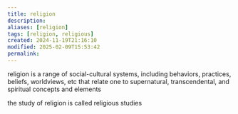 ```yaml
---
title: religion
description: 
aliases: [religion]
tags: [religion, religious]
created: 2024-11-19T21:16:10
modified: 2025-02-09T15:53:42
permalink:
---
```


religion is a range of social-cultural systems, including behaviors, practices, beliefs, worldviews, etc that relate one to supernatural, transcendental, and spiritual concepts and elements

the study of religion is called religious studies
